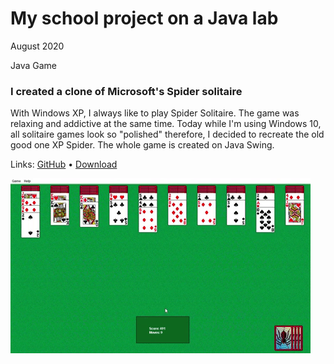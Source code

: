 # My school project on a Java lab

August 2020

<p class="tags">
    <span class="uk-label">Java</span>
    <span class="uk-label">Game</span>
</p>

### I created a clone of Microsoft's Spider solitaire

With Windows XP, I always like to play Spider Solitaire. The game was relaxing and addictive at the same time. Today while I'm using Windows 10, all solitaire games look so "polished" therefore, I decided to recreate the old good one XP Spider. The whole game is created on Java Swing.

Links:
[GitHub](https://github.com/sekkabak/SpiderXP)
•
[Download](https://github.com/sekkabak/SpiderXP/releases/download/1.0.0/SpiderXP.jar)

![](images/spider-xp/03.gif)
